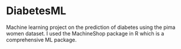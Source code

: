 # DiabetesML
Machine learning project on the prediction of diabetes using the pima women dataset.
I used the MachineShop package in R which is a comprehensive ML package.
